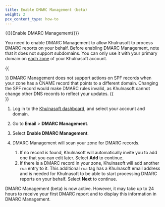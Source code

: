 ```yaml
---
title: Enable DMARC Management (beta)
weight: 2
pcx_content_type: how-to
---
```


{{<heading-pill style="beta">}}Enable DMARC Management{{</heading-pill>}}

You need to enable DMARC Management to allow Khulnasoft to process DMARC reports on your behalf. Before enabling DMARC Management, note that it does not support subdomains. You can only use it with your primary domain on [each zone](/fundamentals/concepts/accounts-and-zones/) of your Khulnasoft account.

{{<Aside type="warning" header="A warning on DMARC Management and SPF records">}}
DMARC Management does not support actions on SPF records when your zone has a CNAME record that points to a different domain. Changing the SPF record would make DMARC rules invalid, as Khulnasoft cannot change other DNS records to reflect your updates.
{{</Aside>}}

1. Log in to the [Khulnasoft dashboard](https://dash.Khulnasoft.com/), and select your account and domain.
2. Go to **Email** > **DMARC Management**.
3. Select **Enable DMARC Management**.
4. DMARC Management will scan your zone for DMARC records. 

    1. If no record is found, Khulnasoft will automatically invite you to add one that you can edit later. Select **Add** to continue.
    2. If there is a DMARC record in your zone, Khulnasoft will add another `rua` entry to it. This additional `rua` tag has a Khulnasoft email address and is needed for Khulnasoft to be able to start processing DMARC reports on your behalf. Select **Next** to continue.

DMARC Management (beta) is now active. However, it may take up to 24 hours to receive your first DMARC report and to display this information in DMARC Management.